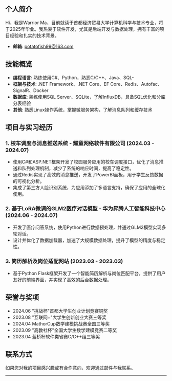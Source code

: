 ## 个人简介

Hi，我是Warrior Ma，目前就读于首都经济贸易大学计算机科学与技术专业，将于2025年毕业。我热衷于软件开发，尤其是后端开发与数据处理，拥有丰富的项目经验和扎实的技术背景。

- **邮箱**: potatofish99@163.com

## 技能概览

- **编程语言**: 熟练使用C#、Python，熟悉C/C++、Java、SQL- 
- **框架与技术**: .NET Framework、.NET Core、EF Core、Redis、Autofac、SignalR、Docker
- **数据库**: 熟练使用SQL Server、SQLite，了解InfluxDB，具备SQL优化和分库分表经验
- **其他**: 熟悉Linux操作系统，掌握微服务架构，了解消息队列和缓存技术

## 项目与实习经历

### 1. 校车调度与消息推送系统 - 耀童网络软件有限公司 (2024.03 - 2024.07)
- 使用C#和ASP.NET框架开发了校园服务应用的校车调度接口，优化了消息推送和队列处理机制，减少了系统的响应时间，提高了稳定性。
- 通过Redis实现了高效的消息推送，开发了PowerBI面板，用于学生反馈数据的可视化分析。
- 集成了第三方人脸识别系统，为应用添加了多语言支持，确保了应用的全球化使用。

### 2. 基于LoRA微调的GLM2医疗对话模型 - 华为昇腾人工智能科技中心 (2024.06 - 2024.07)
- 开发了医疗问答系统，使用Python进行数据预处理，并通过GLM2模型实现多轮对话。
- 设计并优化了数据加载器，加速了大规模数据处理，提升了模型的精度与稳定性。

### 3. 简历解析及岗位适配网站 (2023.03 - 2023.03)
- 基于Python Flask框架开发了一个智能简历解析与岗位匹配平台，提供了用户友好的前端界面，并实现了高效的后台数据处理。

## 荣誉与奖项

- 2024.06 "挑战杯"首都大学生创业计划竞赛铜奖
- 2023.08 "互联网+"大学生创新创业大赛三等奖
- 2024.04 MathorCup数学建模挑战赛全国三等奖
- 2023.09 "高教社杯"全国大学生数学建模竞赛二等奖
- 2023.04 蓝桥杯软件类省赛C/C++组三等奖

## 联系方式

如果您对我的项目感兴趣或有合作意向，欢迎通过邮件与我联系。

---

